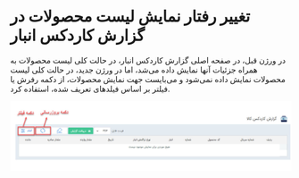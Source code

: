 # تغییر رفتار نمایش لیست محصولات در گزارش کاردکس انبار

در ورژن قبل، در صفحه اصلی گزارش کاردکس انبار، در حالت کلی لیست محصولات به همراه جزئیات آنها نمایش داده می‌شد، اما در ورژن جدید، در حالت کلی لیست محصولات نمایش داده نمی‌شود و می‌بایست جهت نمایش محصولات، از دکمه رفرش یا فیلتر بر اساس فیلدهای تعریف شده، استفاده کرد.

![photo](https://raw.githubusercontent.com/1stco/PayamGostarDocs/master/releasenote/2.6.0/kardekseAnbar.jpg)
